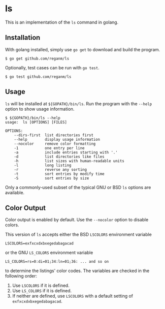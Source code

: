 # ls

This is an implementation of the `ls` command in golang.

## Installation

With golang installed, simply use `go get` to download and build the program.

`$ go get github.com/reganm/ls`

Optionally, test cases can be run with `go test`.

`$ go test github.com/reganm/ls`

## Usage

`ls` will be installed at `${GOPATH}/bin/ls`.  Run the program with the `--help`
option to show usage information.

```
$ ${GOPATH}/bin/ls --help
usage:  ls [OPTIONS] [FILES]

OPTIONS:
    --dirs-first  list directories first
    --help        display usage information
    --nocolor     remove color formatting
    -1            one entry per line
    -a            include entries starting with '.'
    -d            list directories like files
    -h            list sizes with human-readable units
    -l            long listing
    -r            reverse any sorting
    -t            sort entries by modify time
    -S            sort entries by size
```

Only a commonly-used subset of the typical GNU or BSD `ls` options are
available.

## Color Output

Color output is enabled by default.  Use the `--nocolor` option to disable
colors.

This version of `ls` accepts either the BSD `LSCOLORS` environment variable 

`LSCOLORS=exfxcxdxbxegedabagacad`

or the GNU `LS_COLORS` environment variable

`LS_COLORS=rs=0:di=01;34:ln=01;36: ... and so on`

to determine the listings' color codes.  The variables are checked in the
following order:

1.  Use `LSCOLORS` if it is defined.
2.  Use `LS_COLORS` if it is defined.
3.  If neither are defined, use `LSCOLORS` with a default setting of
`exfxcxdxbxegedabagacad`.
